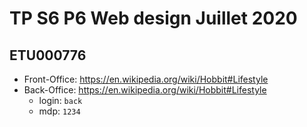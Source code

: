 # TP S6 P6 Web design Juillet 2020

## ETU000776

* Front-Office: <https://en.wikipedia.org/wiki/Hobbit#Lifestyle>
* Back-Office: <https://en.wikipedia.org/wiki/Hobbit#Lifestyle>
    - login: `back`
    - mdp: `1234`